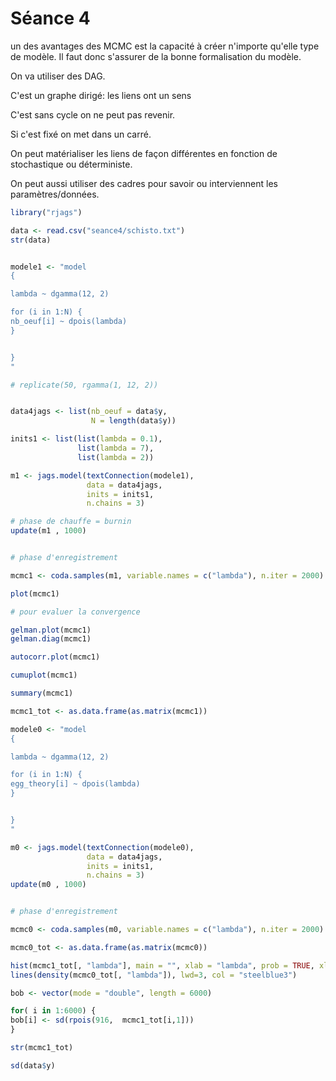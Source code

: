 # Séance 4

un des avantages des MCMC est la capacité à créer n'importe qu'elle type de modèle. Il faut donc s'assurer de la bonne formalisation du modèle. 

On va utiliser des DAG. 

C'est un graphe dirigé: les liens ont un sens 

C'est sans cycle on ne peut pas revenir. 

Si c'est fixé on met dans un carré. 

On peut matérialiser les liens de façon différentes en fonction de stochastique ou déterministe.

On peut aussi utiliser des cadres pour savoir ou interviennent les paramètres/données. 

``` R 
library("rjags")

data <- read.csv("seance4/schisto.txt")
str(data)


modele1 <- "model
{

lambda ~ dgamma(12, 2)

for (i in 1:N) {
nb_oeuf[i] ~ dpois(lambda)
}


}
"

# replicate(50, rgamma(1, 12, 2))


data4jags <- list(nb_oeuf = data$y,
                  N = length(data$y))

inits1 <- list(list(lambda = 0.1),
               list(lambda = 7),
               list(lambda = 2))

m1 <- jags.model(textConnection(modele1),
                 data = data4jags,
                 inits = inits1,
                 n.chains = 3)

# phase de chauffe = burnin
update(m1 , 1000)


# phase d'enregistrement

mcmc1 <- coda.samples(m1, variable.names = c("lambda"), n.iter = 2000)

plot(mcmc1)

# pour evaluer la convergence

gelman.plot(mcmc1)
gelman.diag(mcmc1)

autocorr.plot(mcmc1)

cumuplot(mcmc1)

summary(mcmc1)

mcmc1_tot <- as.data.frame(as.matrix(mcmc1))

modele0 <- "model
{

lambda ~ dgamma(12, 2)

for (i in 1:N) {
egg_theory[i] ~ dpois(lambda)
}


}
"

m0 <- jags.model(textConnection(modele0),
                 data = data4jags,
                 inits = inits1,
                 n.chains = 3)
update(m0 , 1000)


# phase d'enregistrement

mcmc0 <- coda.samples(m0, variable.names = c("lambda"), n.iter = 2000)

mcmc0_tot <- as.data.frame(as.matrix(mcmc0))

hist(mcmc1_tot[, "lambda"], main = "", xlab = "lambda", prob = TRUE, xlim = c(0,12))
lines(density(mcmc0_tot[, "lambda"]), lwd=3, col = "steelblue3")

bob <- vector(mode = "double", length = 6000)

for( i in 1:6000) {
bob[i] <- sd(rpois(916,  mcmc1_tot[i,1]))
}

str(mcmc1_tot)

sd(data$y)
```



